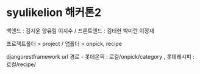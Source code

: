 # syulikelion 해커톤2

백엔드 : 김지윤 양유림 이지수
/ 프론트엔드 : 김태현 박미란 이정재

프로젝트폴더 > project / 앱폴더 > onpick, recipe

djangorestframework url 경로 - 롯데온픽 : 로컬/onpick/category , 롯데레시피 : 로컬/recipe/
